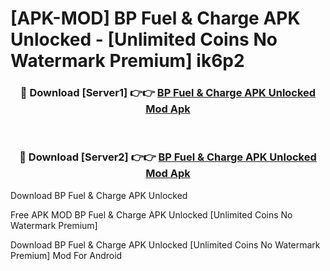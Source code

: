 # [APK-MOD] BP Fuel & Charge APK Unlocked - [Unlimited Coins No Watermark Premium] ik6p2



<div align="center">
<h3>🔴 Download [Server1] 👉👉 <a href="https://momento.my/?title=BP_Fuel_&_Charge_APK_Unlocked">BP Fuel & Charge APK Unlocked Mod Apk</a></h3><br>

<h3>🔴 Download [Server2] 👉👉 <a href="https://momento.my/?title=BP_Fuel_&_Charge_APK_Unlocked">BP Fuel & Charge APK Unlocked Mod Apk</a></h3>
</div>



Download BP Fuel & Charge APK Unlocked 

Free APK MOD BP Fuel & Charge APK Unlocked [Unlimited Coins No Watermark Premium]

Download BP Fuel & Charge APK Unlocked [Unlimited Coins No Watermark Premium] Mod For Android
